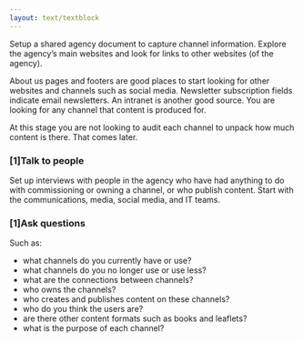```yaml
---
layout: text/textblock
---
```


Setup a shared agency document to capture channel information. Explore the agency’s main websites and look for links to other websites (of the agency). 

About us pages and footers are good places to start looking for other websites and channels such as social media. Newsletter subscription fields indicate email newsletters. An intranet is another good source. You are looking for any channel that content is produced for. 

At this stage you are not looking to audit each channel to unpack how much content is there. That comes later. 

### [1]Talk to people
Set up interviews with people in the agency who have had anything to do with commissioning or owning a channel, or who publish content. Start with the communications, media, social media, and IT teams. 

### [1]Ask questions

Such as:
- what channels do you currently have or use?
- what channels do you no longer use or use less?
- what are the connections between channels? 
- who owns the channels? 
- who creates and publishes content on these channels? 
- who do you think the users are?
- are there other content formats such as books and leaflets?
- what is the purpose of each channel?


